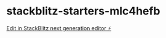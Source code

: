 # stackblitz-starters-mlc4hefb

[Edit in StackBlitz next generation editor ⚡️](https://stackblitz.com/~/github.com/cfer3014/stackblitz-starters-mlc4hefb)